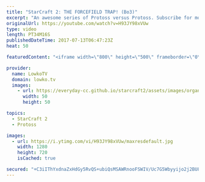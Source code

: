 ```yaml
---
title: "StarCraft 2: THE FORCEFIELD TRAP! (Bo3)"
excerpt: "An awesome series of Protoss versus Protoss. Subscribe for more videos: http://lowko.tv/youtube Epic Zerg vs Terran: https://goo.gl/GJuLSh  Easily one of the most difficult matchups in StarCraft 2. This is a best of 3 series between MaNa and ShoWTimE. Both are professional StarCraft 2 progamers.  Support"
originalUrl: https://youtube.com/watch?v=H93JY98xVUw
type: video
length: PT34M16S
publishedDateTime: 2017-07-13T06:47:23Z
heat: 50

featuredContent: "<iframe width=\"800\" height=\"500\" frameborder=\"0\" src=\"https://www.youtube.com/embed/H93JY98xVUw\" allow=\"accelerometer; autoplay; encrypted-media; gyroscope; picture-in-picture\" allowfullscreen></iframe>"

provider:
  name: LowkoTV
  domain: lowko.tv
  images:
    - url: https://everyday-cc.github.io/starcraft2/assets/images/organizations/lowko.tv-50x50.jpg
      width: 50
      height: 50

topics:
  - StarCraft 2
  - Protoss

images:
  - url: https://i.ytimg.com/vi/H93JY98xVUw/maxresdefault.jpg
    width: 1280
    height: 720
    isCached: true

secured: "+C3iIThYxdnaZxHdGy5RvQS+ubiQsMSAWRnooFSWIV/Uc7G5Wbyyijo2j2BU8uAJYdkXVR+K5ZwrZRmS+xGR+UuIQm596WH684/fsCsD7HjLOYDZPzZoOPuV/UeyHNa113HecwRKkOqkzdK+LIYH07ybDMcWsSjBFduIrI/bFj0awacHEAnVbqY+6vrdBWAVKwRBUV1zCRgVB+q2wG9JUMtCJijjD5sIgBk1jeBrc5+ok0x/BPjdojTA7FcEgFtkq04fhEW+kJi44gOf8HuyREHGZUT+DHF2wfvMre3MKCweJGBHWn+EkOtWk9Iyp8ve/P3hfETeyPgF51c7cieowWW8faGuqIopgCC6H9Gvv7YMAgNHSJJ0XcnW4Xlch6K1vOUE+kRSpSIAwtMHza0jGdhHSCL77xiELmmcAIt0wkg=;QZOpbSrM6z8mFCb+jxrKFA=="
---
```


